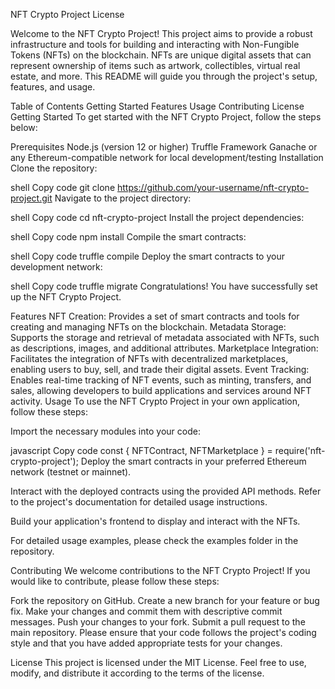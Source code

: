 NFT Crypto Project
License

Welcome to the NFT Crypto Project! This project aims to provide a robust infrastructure and tools for building and interacting with Non-Fungible Tokens (NFTs) on the blockchain. NFTs are unique digital assets that can represent ownership of items such as artwork, collectibles, virtual real estate, and more. This README will guide you through the project's setup, features, and usage.

Table of Contents
Getting Started
Features
Usage
Contributing
License
Getting Started
To get started with the NFT Crypto Project, follow the steps below:

Prerequisites
Node.js (version 12 or higher)
Truffle Framework
Ganache or any Ethereum-compatible network for local development/testing
Installation
Clone the repository:

shell
Copy code
git clone https://github.com/your-username/nft-crypto-project.git
Navigate to the project directory:

shell
Copy code
cd nft-crypto-project
Install the project dependencies:

shell
Copy code
npm install
Compile the smart contracts:

shell
Copy code
truffle compile
Deploy the smart contracts to your development network:

shell
Copy code
truffle migrate
Congratulations! You have successfully set up the NFT Crypto Project.

Features
NFT Creation: Provides a set of smart contracts and tools for creating and managing NFTs on the blockchain.
Metadata Storage: Supports the storage and retrieval of metadata associated with NFTs, such as descriptions, images, and additional attributes.
Marketplace Integration: Facilitates the integration of NFTs with decentralized marketplaces, enabling users to buy, sell, and trade their digital assets.
Event Tracking: Enables real-time tracking of NFT events, such as minting, transfers, and sales, allowing developers to build applications and services around NFT activity.
Usage
To use the NFT Crypto Project in your own application, follow these steps:

Import the necessary modules into your code:

javascript
Copy code
const { NFTContract, NFTMarketplace } = require('nft-crypto-project');
Deploy the smart contracts in your preferred Ethereum network (testnet or mainnet).

Interact with the deployed contracts using the provided API methods. Refer to the project's documentation for detailed usage instructions.

Build your application's frontend to display and interact with the NFTs.

For detailed usage examples, please check the examples folder in the repository.

Contributing
We welcome contributions to the NFT Crypto Project! If you would like to contribute, please follow these steps:

Fork the repository on GitHub.
Create a new branch for your feature or bug fix.
Make your changes and commit them with descriptive commit messages.
Push your changes to your fork.
Submit a pull request to the main repository.
Please ensure that your code follows the project's coding style and that you have added appropriate tests for your changes.

License
This project is licensed under the MIT License. Feel free to use, modify, and distribute it according to the terms of the license.
